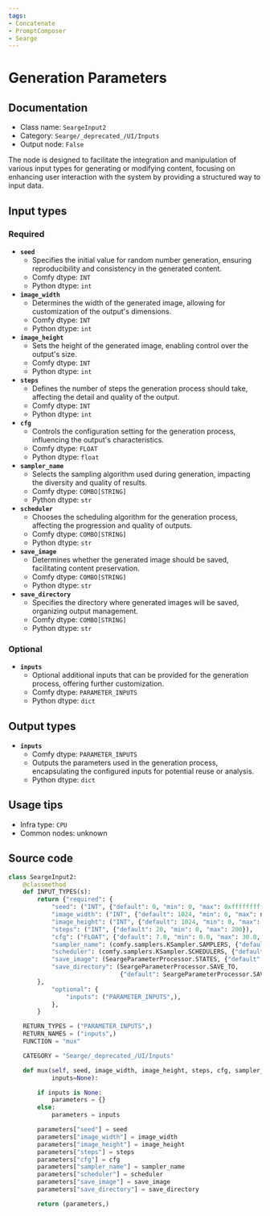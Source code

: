 ```yaml
---
tags:
- Concatenate
- PromptComposer
- Searge
---
```


# Generation Parameters
## Documentation
- Class name: `SeargeInput2`
- Category: `Searge/_deprecated_/UI/Inputs`
- Output node: `False`

The node is designed to facilitate the integration and manipulation of various input types for generating or modifying content, focusing on enhancing user interaction with the system by providing a structured way to input data.
## Input types
### Required
- **`seed`**
    - Specifies the initial value for random number generation, ensuring reproducibility and consistency in the generated content.
    - Comfy dtype: `INT`
    - Python dtype: `int`
- **`image_width`**
    - Determines the width of the generated image, allowing for customization of the output's dimensions.
    - Comfy dtype: `INT`
    - Python dtype: `int`
- **`image_height`**
    - Sets the height of the generated image, enabling control over the output's size.
    - Comfy dtype: `INT`
    - Python dtype: `int`
- **`steps`**
    - Defines the number of steps the generation process should take, affecting the detail and quality of the output.
    - Comfy dtype: `INT`
    - Python dtype: `int`
- **`cfg`**
    - Controls the configuration setting for the generation process, influencing the output's characteristics.
    - Comfy dtype: `FLOAT`
    - Python dtype: `float`
- **`sampler_name`**
    - Selects the sampling algorithm used during generation, impacting the diversity and quality of results.
    - Comfy dtype: `COMBO[STRING]`
    - Python dtype: `str`
- **`scheduler`**
    - Chooses the scheduling algorithm for the generation process, affecting the progression and quality of outputs.
    - Comfy dtype: `COMBO[STRING]`
    - Python dtype: `str`
- **`save_image`**
    - Determines whether the generated image should be saved, facilitating content preservation.
    - Comfy dtype: `COMBO[STRING]`
    - Python dtype: `str`
- **`save_directory`**
    - Specifies the directory where generated images will be saved, organizing output management.
    - Comfy dtype: `COMBO[STRING]`
    - Python dtype: `str`
### Optional
- **`inputs`**
    - Optional additional inputs that can be provided for the generation process, offering further customization.
    - Comfy dtype: `PARAMETER_INPUTS`
    - Python dtype: `dict`
## Output types
- **`inputs`**
    - Comfy dtype: `PARAMETER_INPUTS`
    - Outputs the parameters used in the generation process, encapsulating the configured inputs for potential reuse or analysis.
    - Python dtype: `dict`
## Usage tips
- Infra type: `CPU`
- Common nodes: unknown


## Source code
```python
class SeargeInput2:
    @classmethod
    def INPUT_TYPES(s):
        return {"required": {
            "seed": ("INT", {"default": 0, "min": 0, "max": 0xffffffffffffffff}),
            "image_width": ("INT", {"default": 1024, "min": 0, "max": nodes.MAX_RESOLUTION, "step": 8}),
            "image_height": ("INT", {"default": 1024, "min": 0, "max": nodes.MAX_RESOLUTION, "step": 8}),
            "steps": ("INT", {"default": 20, "min": 0, "max": 200}),
            "cfg": ("FLOAT", {"default": 7.0, "min": 0.0, "max": 30.0, "step": 0.5}),
            "sampler_name": (comfy.samplers.KSampler.SAMPLERS, {"default": "ddim"}),
            "scheduler": (comfy.samplers.KSampler.SCHEDULERS, {"default": "ddim_uniform"}),
            "save_image": (SeargeParameterProcessor.STATES, {"default": SeargeParameterProcessor.STATES[1]}),
            "save_directory": (SeargeParameterProcessor.SAVE_TO,
                               {"default": SeargeParameterProcessor.SAVE_TO[0]}),
        },
            "optional": {
                "inputs": ("PARAMETER_INPUTS",),
            },
        }

    RETURN_TYPES = ("PARAMETER_INPUTS",)
    RETURN_NAMES = ("inputs",)
    FUNCTION = "mux"

    CATEGORY = "Searge/_deprecated_/UI/Inputs"

    def mux(self, seed, image_width, image_height, steps, cfg, sampler_name, scheduler, save_image, save_directory,
            inputs=None):

        if inputs is None:
            parameters = {}
        else:
            parameters = inputs

        parameters["seed"] = seed
        parameters["image_width"] = image_width
        parameters["image_height"] = image_height
        parameters["steps"] = steps
        parameters["cfg"] = cfg
        parameters["sampler_name"] = sampler_name
        parameters["scheduler"] = scheduler
        parameters["save_image"] = save_image
        parameters["save_directory"] = save_directory

        return (parameters,)

```

